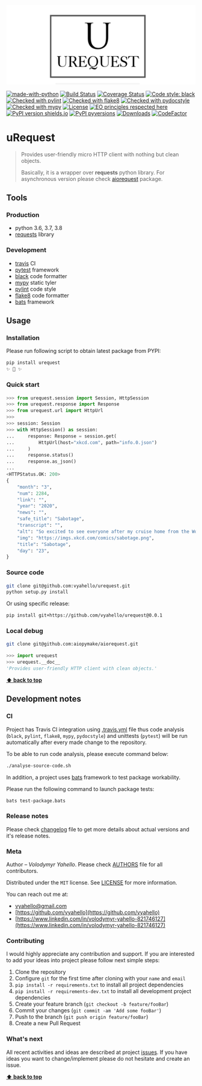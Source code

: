 ![Screenshot](icon.png)

[![made-with-python](https://img.shields.io/badge/Made%20with-Python-1f425f.svg)](https://www.python.org/)
[![Build Status](https://travis-ci.org/upymake/urequest.svg?branch=master)](https://travis-ci.org/upymake/urequest)
[![Coverage Status](https://coveralls.io/repos/github/upymake/urequest/badge.svg?branch=master)](https://coveralls.io/github/upymake/urequest?branch=master)
[![Code style: black](https://img.shields.io/badge/code%20style-black-000000.svg)](https://github.com/psf/black)
[![Checked with pylint](https://img.shields.io/badge/pylint-checked-blue)](https://www.pylint.org)
[![Checked with flake8](https://img.shields.io/badge/flake8-checked-blue)](http://flake8.pycqa.org/)
[![Checked with pydocstyle](https://img.shields.io/badge/pydocstyle-checked-yellowgreen)](http://www.pydocstyle.org/)
[![Checked with mypy](http://www.mypy-lang.org/static/mypy_badge.svg)](http://mypy-lang.org/)
[![License](https://img.shields.io/badge/license-MIT-green.svg)](LICENSE.md)
[![EO principles respected here](https://www.elegantobjects.org/badge.svg)](https://www.elegantobjects.org)
[![PyPI version shields.io](https://img.shields.io/pypi/v/urequest.svg)](https://pypi.python.org/pypi/urequest/)
[![PyPI pyversions](https://img.shields.io/pypi/pyversions/urequest.svg)](https://pypi.python.org/pypi/urequest/)
[![Downloads](https://pepy.tech/badge/urequest)](https://pepy.tech/project/urequest)
[![CodeFactor](https://www.codefactor.io/repository/github/upymake/urequest/badge)](https://www.codefactor.io/repository/github/upymake/urequest)

# uRequest

> Provides user-friendly micro HTTP client with nothing but clean objects.
>
> Basically, it is a wrapper over **requests** python library. For asynchronous version please check [aiorequest](https://aiopymake.github.io/aiorequest) package.

## Tools

### Production

- python 3.6, 3.7, 3.8
- [requests](https://requests.readthedocs.io/en/master) library

### Development

- [travis](https://travis-ci.org/) CI
- [pytest](https://pypi.org/project/pytest/) framework
- [black](https://black.readthedocs.io/en/stable/) code formatter
- [mypy](http://mypy.readthedocs.io/en/latest) static tyler
- [pylint](https://www.pylint.org/) code style
- [flake8](http://flake8.pycqa.org/en/latest/) code formatter
- [bats](https://github.com/sstephenson/bats) framework

## Usage

### Installation

Please run following script to obtain latest package from PYPI:
```bash
pip install urequest
✨ 🍰 ✨
```
### Quick start

```python
>>> from urequest.session import Session, HttpSession
>>> from urequest.response import Response
>>> from urequest.url import HttpUrl
>>>
>>> session: Session
>>> with HttpSession() as session:
...     response: Response = session.get(
...         HttpUrl(host="xkcd.com", path="info.0.json")
...     )
...     response.status()
...     response.as_json()
...
<HTTPStatus.OK: 200>
{
    "month": "3",
    "num": 2284,
    "link": "",
    "year": "2020",
    "news": "",
    "safe_title": "Sabotage",
    "transcript": "",
    "alt": "So excited to see everyone after my cruise home from the World Handshake Championships!",
    "img": "https://imgs.xkcd.com/comics/sabotage.png",
    "title": "Sabotage",
    "day": "23",
}
```
### Source code

```bash
git clone git@github.com:vyahello/urequest.git
python setup.py install
```

Or using specific release:
```bash
pip install git+https://github.com/vyahello/urequest@0.0.1
```

### Local debug

```bash
git clone git@github.com:aiopymake/aiorequest.git
```

```python
>>> import urequest
>>> urequest.__doc__
'Provides user-friendly HTTP client with clean objects.'
```

**[⬆ back to top](#urequest)**

## Development notes

### CI

Project has Travis CI integration using [.travis.yml](.travis.yml) file thus code analysis (`black`, `pylint`, `flake8`, `mypy`, `pydocstyle`) and unittests (`pytest`) will be run automatically after every made change to the repository.

To be able to run code analysis, please execute command below:
```bash
./analyse-source-code.sh
```

In addition, a project uses [bats](https://github.com/sstephenson/bats) framework to test package workability. 

Please run the following command to launch package tests:
```bash
bats test-package.bats
```

### Release notes

Please check [changelog](CHANGELOG.md) file to get more details about actual versions and it's release notes.

### Meta

Author – _Volodymyr Yahello_. Please check [AUTHORS](AUTHORS.md) file for all contributors.

Distributed under the `MIT` license. See [LICENSE](LICENSE.md) for more information.

You can reach out me at:
* [vyahello@gmail.com](vyahello@gmail.com)
* [https://github.com/vyahello](https://github.com/vyahello)
* [https://www.linkedin.com/in/volodymyr-yahello-821746127](https://www.linkedin.com/in/volodymyr-yahello-821746127)

### Contributing
I would highly appreciate any contribution and support. If you are interested to add your ideas into project please follow next simple steps:

1. Clone the repository
2. Configure `git` for the first time after cloning with your `name` and `email`
3. `pip install -r requirements.txt` to install all project dependencies
4. `pip install -r requirements-dev.txt` to install all development project dependencies
5. Create your feature branch (`git checkout -b feature/fooBar`)
6. Commit your changes (`git commit -am 'Add some fooBar'`)
7. Push to the branch (`git push origin feature/fooBar`)
8. Create a new Pull Request

### What's next

All recent activities and ideas are described at project [issues](https://github.com/upymake/urequest/issues). 
If you have ideas you want to change/implement please do not hesitate and create an issue.

**[⬆ back to top](#urequest)**
